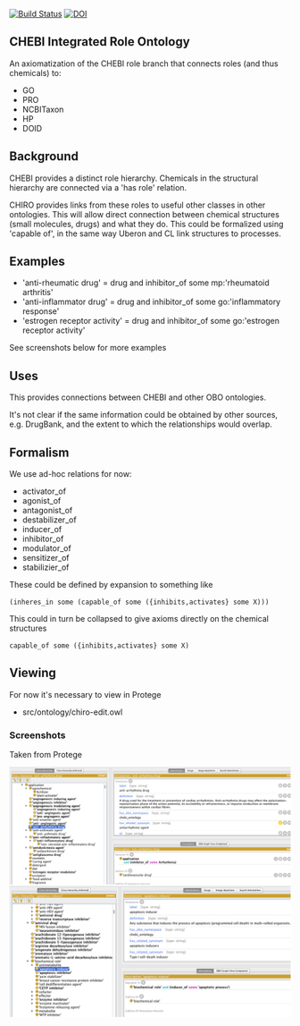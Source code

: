[![Build Status](https://travis-ci.org/cmungall/chiro.svg?branch=master)](https://travis-ci.org/cmungall/chiro)
[![DOI](https://zenodo.org/badge/13996/cmungall/chiro.svg)](https://zenodo.org/badge/latestdoi/13996/cmungall/chiro)

## CHEBI Integrated Role Ontology

An axiomatization of the CHEBI role branch that connects roles (and
thus chemicals) to:

 * GO
 * PRO
 * NCBITaxon
 * HP
 * DOID

## Background

CHEBI provides a distinct role hierarchy. Chemicals in the structural
hierarchy are connected via a 'has role' relation.

CHIRO provides links from these roles to useful other classes in other
ontologies. This will allow direct connection between chemical
structures (small molecules, drugs) and what they do. This could be
formalized using 'capable of', in the same way Uberon and CL link
structures to processes.

## Examples

 * 'anti-rheumatic drug' = drug and inhibitor_of some mp:'rheumatoid arthritis'
 * 'anti-inflammator drug' = drug and inhibitor_of some go:'inflammatory response'
 * 'estrogen receptor activity' = drug and inhibitor_of some go:'estrogen receptor activity'

See screenshots below for more examples

## Uses

This provides connections between CHEBI and other OBO ontologies.

It's not clear if the same information could be obtained by other
sources, e.g. DrugBank, and the extent to which the relationships
would overlap.

## Formalism

We use ad-hoc relations for now:

 * activator_of
 * agonist_of
 * antagonist_of
 * destabilizer_of
 * inducer_of
 * inhibitor_of
 * modulator_of
 * sensitizer_of
 * stabilizier_of

These could be defined by expansion to something like

    (inheres_in some (capable_of some ({inhibits,activates} some X)))

This could in turn be collapsed to give axioms directly on the chemical structures

    capable_of some ({inhibits,activates} some X)

## Viewing

For now it's necessary to view in Protege

 * src/ontology/chiro-edit.owl

### Screenshots

Taken from Protege

![image](images/protege1.png)
![image](images/protege2.png)

